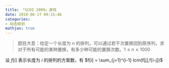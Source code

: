 ```yaml
---
title: 「SCOI 2009」游戏
date: 2018-06-27 09:15:46
categories:
- 动态规划
mathjax: true
---
```


> 题目大意：给定一个长度为 $n$ 的排列，可以通过若干次置换回到原序列，求对于所有可能的某种置换，有多少种可能的置换次数。$1 \leq n \leq 1000$

设 $f[i]$ 表示长度为 $i$ 的排列的方案数，有 $f[i] = \sum_{j=1}^{i-1} lcm(f[j],f[i-j])$
